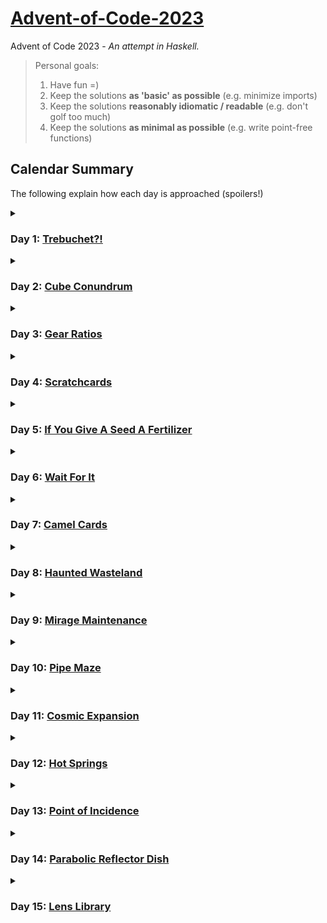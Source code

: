 # [Advent-of-Code-2023](https://adventofcode.com/2023)
Advent of Code 2023 - *An attempt in Haskell.*

> Personal goals:
> 1. Have fun =)
> 2. Keep the solutions **as 'basic' as possible** (e.g. minimize imports)
> 3. Keep the solutions **reasonably idiomatic / readable** (e.g. don't golf too much)
> 4. Keep the solutions **as minimal as possible** (e.g. write point-free functions)

## Calendar Summary

The following explain how each day is approached (spoilers!)


<details>
<summary>
  
### Day 1: [Trebuchet?!](https://adventofcode.com/2023/day/1)

</summary>

Day 1 is about parsing numbers out of some lines.
- Part 1 works by simply extracting all the digits from each line, and then reading the number made from the first and last digit.
- Part 2 is trickier, and can be solved by stopping at every position in the line and testing whether a digit name (or digit itself) matches (as prefix of) the remaining string.
</details>


<details>
<summary>

### Day 2: [Cube Conundrum](https://adventofcode.com/2023/day/2)

</summary>

Day 2 is about handling sequences of number triples.
- The main work is done in the parsing of the input:
We end up with a list of numbered 'games' which are essentially lists of `(r,g,b)` triples.
- In Part 1 we just filter by games which only have valid triples.
- In Part 2 we can just go over all triples of a game and to find the maximum `(r,g,b)` values.
</details>


<details>
<summary>

### Day 3: [Gear Ratios](https://adventofcode.com/2023/day/3)

</summary>

Day 3 is about parsing some numbers and symbols from a grid, and doing operations on the numbers depending on nearby symbols.
- The parsing carries a bit (prepares all the numbers and symbols) and the `adjacent` function handily calculates all valid neighboring coordinates.
- In Part 1 we filter all numbers which have any neighboring symbols.
- Part 2 is about going through all stars, finding their neighboring numbers and multiplying them out if there are exactly two.
</details>


<details>
<summary>

### Day 4: [Scratchcards](https://adventofcode.com/2023/day/4)

</summary>

Day 4 is about counting duplicates between number lists, then using these counts to do some DP-like number cascading to calculate a final sum.
- In Part 1 we just calculate the duplicates
- Part 2 additionally does some cascading operation, which can luckily be done quite elegantly and efficiently.
</details>


<details>
<summary>

### Day 5: [If You Give A Seed A Fertilizer](https://adventofcode.com/2023/day/5)

</summary>

Day 5 is about mapping numbers between intervals, and then chaining several of these mappings.
- Part 1 focuses on creating the simple mappings (`converter`) and feeding through them the individual seed values.
- Part 2 is actually analogous but complicated by the fact that we must now map entire seed ranges (which might be cut into separate smaller ranges by the mappings).
</details>


<details>
<summary>

### Day 6: [Wait For It](https://adventofcode.com/2023/day/6)

</summary>

Day 6 is about finding the size of some intervals containing valid numbers (keyword: quadratic equations.)
- Part 1 simply bruteforces by checking all the numbers in the interval that satisfy the predicate.
- Part 2 is easily feasible by bruteforce but can be efficiently and not much more complicatedly solved by finding roots of quadratics.
</details>


<details>
<summary>

### Day 7: [Camel Cards](https://adventofcode.com/2023/day/7)

</summary>

Day 7 is about sorting some poker cards and then doing some evaluations based on the result.
- Part 1 can simply sort the hand values by relying on the fact that the are actually in reverse lexicographic order.
- Part 2 does the same but must first account for jokers which are strategically used to modify the hand value now (luckily in a straighforward way).
</details>


<details>
<summary>

### Day 8: [Haunted Wasteland](https://adventofcode.com/2023/day/8)

</summary>

Day 8 is about following some paths (/'multiple at once') until a node is reached (keyword: least common multiple.)
- We parse the 'graph' into a map for quicker access.
- Part 1 does a simple walk from start to finish.
- Part 2 does walks for all possible starts to their first finish, then takes the `lcm` of all.
</details>


<details>
<summary>

### Day 9: [Mirage Maintenance](https://adventofcode.com/2023/day/9)

</summary>

Day 9 is about extrapolating some number sequences.
- Part 1 simply makes use of a recursive extrapolation function,
- while Part 2 does the same but reverses the list to extrapolate.
</details>


<details>
<summary>

### Day 10: [Pipe Maze](https://adventofcode.com/2023/day/10)

</summary>

Day 10 is about navigating a grid loop and calculating some area enclosed by it.
- The parsing mainly prepares the grid as an array and als finds (and fixes) the start position.
- Part 1 is about performing breadth-first search to map out the loop (and find the largest distance in it).
- Part 2 is about determining which of the non-loop cells are enclosed by the loop. This is done by marching left and checking how often the loop boundary is crossed (`odd` is inside and outside otherwise).
</details>


<details>
<summary>

### Day 11: [Cosmic Expansion](https://adventofcode.com/2023/day/11)

</summary>

Day 11 is about finding distances between grid points given that the grid has some expansion factor.
- Part 1 is solved naïvely by inserting additional rows and then calculating the distance between the indexed galaxies.
- Part 2 is done by doing custom indexing in each direction instead.
</details>


<details>
<summary>

### Day 12: [Hot Springs](https://adventofcode.com/2023/day/12)

</summary>

Day 12 is about playing a weird 1-dimensional nonogram (keyword: dynamic programming.)
- Part 1 can be solved naïvely simply by generating all possible branchings and counting the valid ones.
- Part 2 shouldn't be done by bruteforce but DP on -the number of possibilities so far in the string-.
</details>


<details>
<summary>

### Day 13: [Point of Incidence](https://adventofcode.com/2023/day/13)

</summary>

Day 13 is about finding lines of symmetry in a plane of tiles.
- Part 1 is solved by finding the lines of symmetry and tallying the indices in a way.
- Part 2 is about findin lines of 'almost' symmetry, where only one tile is different in the mirroring.
</details>


<details>
<summary>

### Day 14: [Parabolic Reflector Dish](https://adventofcode.com/2023/day/14)

</summary>

Day 14 is about sliding some rocks on a grid.
- Part 1 is solved by implementing a function that goes through all rocks and tries to move them.
- Part 2 is implementing board rotation, then doing the rotation cycle and intelligently figuring out when arrangements repeat do skip ahead doing the cycles.
</details>


<details>
<summary>

### Day 15: [Lens Library](https://adventofcode.com/2023/day/15)

</summary>

Day 14 is about simulating operations on small datastructures.
- Part 1 is solved by implementing a correct 'hashing' function that turns a string into a number.
- Part 2 is implementing a machine that takes instructions on lenses identified by strings and their value (1-9), and updates small 'boxes' containing them.
</details>
